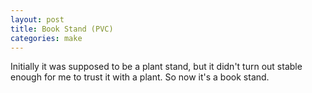 ```yaml
---
layout: post
title: Book Stand (PVC)
categories: make
---
```


Initially it was supposed to be a plant stand, but it didn't turn out stable enough for me to trust it with a plant. So now it's a book stand.

